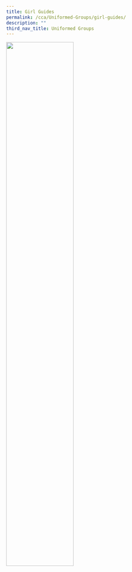 ```yaml
---
title: Girl Guides
permalink: /cca/Uniformed-Groups/girl-guides/
description: ""
third_nav_title: Uniformed Groups
---
```

<img src="/images/xxx.png" style="width:60%">